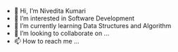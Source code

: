 - 👋 Hi, I’m Nivedita Kumari
- 👀 I’m interested in Software Development
- 🌱 I’m currently learning Data Structures and Algorithm
- 💞️ I’m looking to collaborate on ...
- 📫 How to reach me ...

<!---
Nayragit/Nayragit is a ✨ special ✨ repository because its `README.md` (this file) appears on your GitHub profile.
You can click the Preview link to take a look at your changes.
--->
